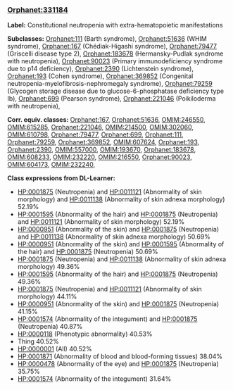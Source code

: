 
### [Orphanet:331184](http://www.orpha.net/ORDO/Orphanet_331184)
**Label:** Constitutional neutropenia with extra-hematopoietic manifestations

**Subclasses:** [Orphanet:111](http://www.orpha.net/ORDO/Orphanet_111) (Barth syndrome), [Orphanet:51636](http://www.orpha.net/ORDO/Orphanet_51636) (WHIM syndrome), [Orphanet:167](http://www.orpha.net/ORDO/Orphanet_167) (Chédiak-Higashi syndrome), [Orphanet:79477](http://www.orpha.net/ORDO/Orphanet_79477) (Griscelli disease type 2), [Orphanet:183678](http://www.orpha.net/ORDO/Orphanet_183678) (Hermansky-Pudlak syndrome with neutropenia), [Orphanet:90023](http://www.orpha.net/ORDO/Orphanet_90023) (Primary immunodeficiency syndrome due to p14 deficiency), [Orphanet:2390](http://www.orpha.net/ORDO/Orphanet_2390) (Lichtenstein syndrome), [Orphanet:193](http://www.orpha.net/ORDO/Orphanet_193) (Cohen syndrome), [Orphanet:369852](http://www.orpha.net/ORDO/Orphanet_369852) (Congenital neutropenia-myelofibrosis-nephromegaly syndrome), [Orphanet:79259](http://www.orpha.net/ORDO/Orphanet_79259) (Glycogen storage disease due to glucose-6-phosphatase deficiency type Ib), [Orphanet:699](http://www.orpha.net/ORDO/Orphanet_699) (Pearson syndrome), [Orphanet:221046](http://www.orpha.net/ORDO/Orphanet_221046) (Poikiloderma with neutropenia), 

**Corr. equiv. classes:** [Orphanet:167](http://www.orpha.net/ORDO/Orphanet_167), [Orphanet:51636](http://www.orpha.net/ORDO/Orphanet_51636), [OMIM:246550](http://purl.obolibrary.org/obo/OMIM_246550), [OMIM:615285](http://purl.obolibrary.org/obo/OMIM_615285), [Orphanet:221046](http://www.orpha.net/ORDO/Orphanet_221046), [OMIM:214500](http://purl.obolibrary.org/obo/OMIM_214500), [OMIM:302060](http://purl.obolibrary.org/obo/OMIM_302060), [OMIM:610798](http://purl.obolibrary.org/obo/OMIM_610798), [Orphanet:79477](http://www.orpha.net/ORDO/Orphanet_79477), [Orphanet:699](http://www.orpha.net/ORDO/Orphanet_699), [Orphanet:111](http://www.orpha.net/ORDO/Orphanet_111), [Orphanet:79259](http://www.orpha.net/ORDO/Orphanet_79259), [Orphanet:369852](http://www.orpha.net/ORDO/Orphanet_369852), [OMIM:607624](http://purl.obolibrary.org/obo/OMIM_607624), [Orphanet:193](http://www.orpha.net/ORDO/Orphanet_193), [Orphanet:2390](http://www.orpha.net/ORDO/Orphanet_2390), [OMIM:557000](http://purl.obolibrary.org/obo/OMIM_557000), [OMIM:193670](http://purl.obolibrary.org/obo/OMIM_193670), [Orphanet:183678](http://www.orpha.net/ORDO/Orphanet_183678), [OMIM:608233](http://purl.obolibrary.org/obo/OMIM_608233), [OMIM:232220](http://purl.obolibrary.org/obo/OMIM_232220), [OMIM:216550](http://purl.obolibrary.org/obo/OMIM_216550), [Orphanet:90023](http://www.orpha.net/ORDO/Orphanet_90023), [OMIM:604173](http://purl.obolibrary.org/obo/OMIM_604173), [OMIM:232240](http://purl.obolibrary.org/obo/OMIM_232240), 

**Class expressions from DL-Learner:**

- [HP:0001875](http://purl.obolibrary.org/obo/HP_0001875) (Neutropenia) and [HP:0011121](http://purl.obolibrary.org/obo/HP_0011121) (Abnormality of skin morphology) and [HP:0011138](http://purl.obolibrary.org/obo/HP_0011138) (Abnormality of skin adnexa morphology) 52.19%
- [HP:0001595](http://purl.obolibrary.org/obo/HP_0001595) (Abnormality of the hair) and [HP:0001875](http://purl.obolibrary.org/obo/HP_0001875) (Neutropenia) and [HP:0011121](http://purl.obolibrary.org/obo/HP_0011121) (Abnormality of skin morphology) 52.19%
- [HP:0000951](http://purl.obolibrary.org/obo/HP_0000951) (Abnormality of the skin) and [HP:0001875](http://purl.obolibrary.org/obo/HP_0001875) (Neutropenia) and [HP:0011138](http://purl.obolibrary.org/obo/HP_0011138) (Abnormality of skin adnexa morphology) 50.69%
- [HP:0000951](http://purl.obolibrary.org/obo/HP_0000951) (Abnormality of the skin) and [HP:0001595](http://purl.obolibrary.org/obo/HP_0001595) (Abnormality of the hair) and [HP:0001875](http://purl.obolibrary.org/obo/HP_0001875) (Neutropenia) 50.69%
- [HP:0001875](http://purl.obolibrary.org/obo/HP_0001875) (Neutropenia) and [HP:0011138](http://purl.obolibrary.org/obo/HP_0011138) (Abnormality of skin adnexa morphology) 49.36%
- [HP:0001595](http://purl.obolibrary.org/obo/HP_0001595) (Abnormality of the hair) and [HP:0001875](http://purl.obolibrary.org/obo/HP_0001875) (Neutropenia) 49.36%
- [HP:0001875](http://purl.obolibrary.org/obo/HP_0001875) (Neutropenia) and [HP:0011121](http://purl.obolibrary.org/obo/HP_0011121) (Abnormality of skin morphology) 44.11%
- [HP:0000951](http://purl.obolibrary.org/obo/HP_0000951) (Abnormality of the skin) and [HP:0001875](http://purl.obolibrary.org/obo/HP_0001875) (Neutropenia) 41.15%
- [HP:0001574](http://purl.obolibrary.org/obo/HP_0001574) (Abnormality of the integument) and [HP:0001875](http://purl.obolibrary.org/obo/HP_0001875) (Neutropenia) 40.87%
- [HP:0000118](http://purl.obolibrary.org/obo/HP_0000118) (Phenotypic abnormality) 40.53%
- Thing 40.52%
- [HP:0000001](http://purl.obolibrary.org/obo/HP_0000001) (All) 40.52%
- [HP:0001871](http://purl.obolibrary.org/obo/HP_0001871) (Abnormality of blood and blood-forming tissues) 38.04%
- [HP:0000478](http://purl.obolibrary.org/obo/HP_0000478) (Abnormality of the eye) and [HP:0001875](http://purl.obolibrary.org/obo/HP_0001875) (Neutropenia) 35.75%
- [HP:0001574](http://purl.obolibrary.org/obo/HP_0001574) (Abnormality of the integument) 31.64%


